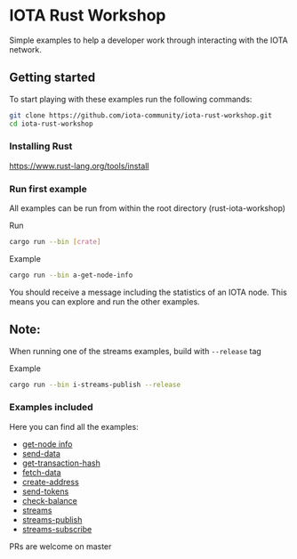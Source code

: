 # IOTA Rust Workshop
Simple examples to help a developer work through interacting with the IOTA network.

## Getting started
To start playing with these examples run the following commands:

```bash
git clone https://github.com/iota-community/iota-rust-workshop.git
cd iota-rust-workshop
```

### Installing Rust
https://www.rust-lang.org/tools/install

### Run first example
All examples can be run from within the root directory (rust-iota-workshop)

Run
```bash
cargo run --bin [crate]
```

Example
```bash
cargo run --bin a-get-node-info
```

You should receive a message including the statistics of an IOTA node. This means you can explore and run the other examples.

## Note:
When running one of the streams examples, build with ```--release``` tag

Example
```bash
cargo run --bin i-streams-publish --release
```

### Examples included
Here you can find all the examples:

- [get-node info](./a-get-node-info/README.md)
- [send-data](./b-send-data/README.md)
- [get-transaction-hash](./c-get-transaction-hash/README.md)
- [fetch-data](./d-fetch-data/README.md)
- [create-address](./e-generate-address/README.md)
- [send-tokens](./f-send-tokens/README.md)
- [check-balance](./g-check-balance/README.md)
- [streams](./h-streams/README.md)
- [streams-publish](./i-streams-publish/README.md)
- [streams-subscribe](./j-streams-subscribe/README.md)



PRs are welcome on master
